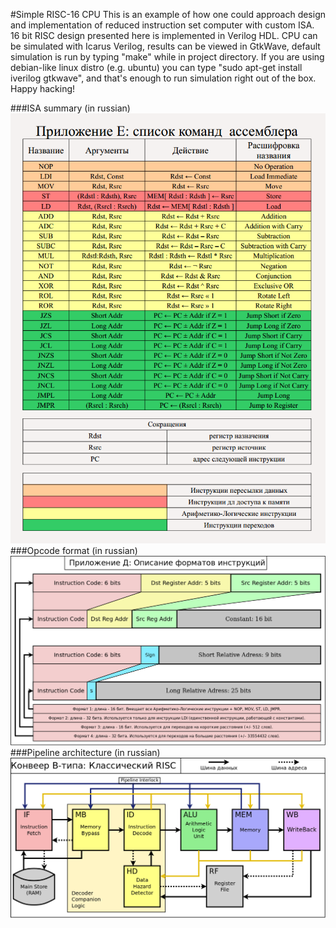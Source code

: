 #Simple RISC-16 CPU
This is an example of how one could approach design and implementation of reduced instruction set computer with custom ISA.
16 bit RISC design presented here is implemented in Verilog HDL.
CPU can be simulated with Icarus Verilog, results can be viewed in GtkWave, default simulation is run by typing "make" while in project directory.
If you are using debian-like linux distro (e.g. ubuntu) you can type "sudo apt-get install iverilog gtkwave", and that's enough to run simulation right out of the box.
Happy hacking!

###ISA summary (in russian)
![ISA](https://raw.githubusercontent.com/crystalline/mini-risc16/master/docs/isa.png "ISA")
###Opcode format (in russian)
![Opcodes](https://raw.githubusercontent.com/crystalline/mini-risc16/master/docs/opcode.png "Opcodes")
###Pipeline architecture (in russian)
![Pipeline](https://raw.githubusercontent.com/crystalline/mini-risc16/master/docs/pipeline.png "Pipeline")
